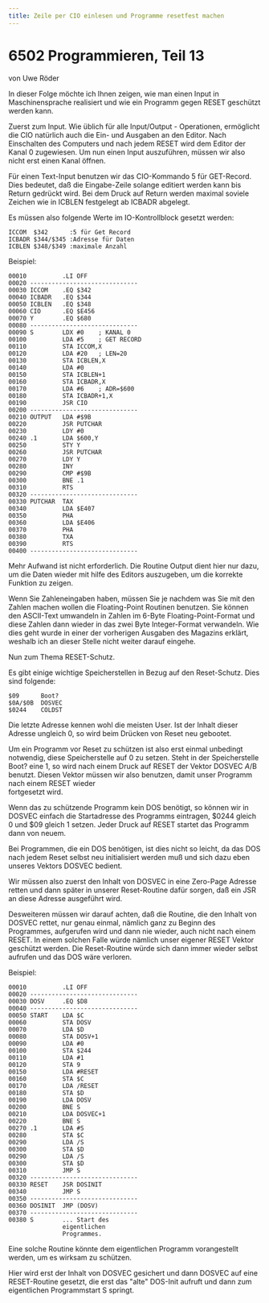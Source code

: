```yaml
---
title: Zeile per CIO einlesen und Programme resetfest machen
---
```

# 6502 Programmieren, Teil 13  
  
von Uwe Röder  
  
In dieser Folge möchte ich Ihnen zeigen, wie man einen Input in Maschinensprache realisiert und wie ein Programm gegen RESET geschützt werden kann.  
  
Zuerst zum Input. Wie üblich für alle Input/Output - Operationen, ermöglicht die CIO natürlich auch die Ein- und Ausgaben an den Editor. Nach Einschalten des Computers und nach jedem RESET wird dem Editor der Kanal 0 zugewiesen. Um nun einen Input auszuführen, müssen wir also nicht erst einen Kanal öffnen.  
  
Für einen Text-Input benutzen wir das CIO-Kommando 5 für GET-Record. Dies bedeutet, daß die Eingabe-Zeile solange editiert werden kann bis Return gedrückt wird. Bei dem Druck auf Return werden maximal soviele Zeichen wie in ICBLEN festgelegt ab ICBADR abgelegt.  
  
Es müssen also folgende Werte im IO-Kontrollblock gesetzt werden:  
  
```
ICCOM  $342      :5 für Get Record
ICBADR $344/$345 :Adresse für Daten
ICBLEN $348/$349 :maximale Anzahl
```
  
Beispiel:  
```
00010          .LI OFF
00020 ------------------------------
00030 ICCOM    .EQ $342
00040 ICBADR   .EQ $344
00050 ICBLEN   .EQ $348
00060 CIO      .EQ $E456
00070 Y        .EQ $680
00080 ------------------------------
00090 S        LDX #0    ; KANAL 0
00100          LDA #5    ; GET RECORD
00110          STA ICCOM,X
00120          LDA #20   ; LEN=20
00130          STA ICBLEN,X
00140          LDA #0
00150          STA ICBLEN+1
00160          STA ICBADR,X
00170          LDA #6    ; ADR=$600
00180          STA ICBADR+1,X
00190          JSR CIO
00200 ------------------------------
00210 OUTPUT   LDA #$9B
00220          JSR PUTCHAR
00230          LDY #0
00240 .1       LDA $600,Y
00250          STY Y
00260          JSR PUTCHAR
00270          LDY Y
00280          INY
00290          CMP #$9B
00300          BNE .1
00310          RTS
00320 ------------------------------
00330 PUTCHAR  TAX
00340          LDA $E407
00350          PHA
00360          LDA $E406
00370          PHA
00380          TXA
00390          RTS
00400 ------------------------------
```
  
  
Mehr Aufwand ist nicht erforderlich. Die Routine Output dient hier nur dazu, um die Daten wieder mit hilfe des Editors auszugeben, um die korrekte Funktion zu zeigen.  
  
Wenn Sie Zahleneingaben haben, müssen Sie je nachdem was Sie mit den Zahlen machen wollen die Floating-Point Routinen benutzen. Sie können den ASCII-Text umwandeln in Zahlen im 6-Byte Floating-Point-Format und diese Zahlen dann wieder in das zwei Byte Integer-Format verwandeln. Wie dies geht wurde in einer der vorherigen Ausgaben des Magazins erklärt, weshalb ich an dieser Stelle nicht weiter darauf eingehe.  
  
Nun zum Thema RESET-Schutz.  
  
Es gibt einige wichtige Speicherstellen in Bezug auf den Reset-Schutz. Dies sind folgende:  
```
$09      Boot?
$0A/$0B  DOSVEC
$0244    COLDST
```
Die letzte Adresse kennen wohl die meisten User. Ist der Inhalt dieser Adresse ungleich 0, so wird beim Drücken von Reset neu gebootet.  
  
Um ein Programm vor Reset zu schützen ist also erst einmal unbedingt notwendig, diese Speicherstelle auf 0 zu setzen. Steht in der Speicherstelle Boot? eine 1, so wird nach einem Druck auf RESET der Vektor DOSVEC $A/$B benutzt. Diesen Vektor müssen wir also benutzen, damit unser Programm nach einem RESET wieder  
fortgesetzt wird.  
  
Wenn das zu schützende Programm kein DOS benötigt, so können wir in DOSVEC einfach die Startadresse des Programms eintragen, $0244 gleich 0 und $09 gleich 1 setzen. Jeder Druck auf RESET startet das Programm dann von neuem.  
  
Bei Programmen, die ein DOS benötigen, ist dies nicht so leicht, da das DOS nach jedem Reset selbst neu initialisiert werden muß und sich dazu eben unseres Vektors DOSVEC bedient.  
  
Wir müssen also zuerst den Inhalt von DOSVEC in eine Zero-Page Adresse retten und dann später in unserer Reset-Routine dafür sorgen, daß ein JSR an diese Adresse ausgeführt wird.  
  
Desweiteren müssen wir darauf achten, daß die Routine, die den Inhalt von DOSVEC rettet, nur genau einmal, nämlich ganz zu Beginn des Programmes, aufgerufen wird und dann nie wieder, auch nicht nach einem RESET. In einem solchen Falle würde nämlich unser eigener RESET Vektor geschützt werden. Die Reset-Routine würde sich dann immer wieder selbst aufrufen und das DOS wäre verloren.  
  
Beispiel:  
```
00010          .LI OFF
00020 ------------------------------
00030 DOSV     .EQ $D8
00040 ------------------------------
00050 START    LDA $C
00060          STA DOSV
00070          LDA $D
00080          STA DOSV+1
00090          LDA #0
00100          STA $244
00110          LDA #1
00120          STA 9
00150          LDA #RESET
00160          STA $C
00170          LDA /RESET
00180          STA $D
00190          LDA DOSV
00200          BNE S
00210          LDA DOSVEC+1
00220          BNE S
00270 .1       LDA #S
00280          STA $C
00290          LDA /S
00300          STA $D    
00290          LDA /S
00300          STA $D
00310          JMP S
00320 ------------------------------
00330 RESET    JSR DOSINIT
00340          JMP S
00350 ------------------------------
00360 DOSINIT  JMP (DOSV)
00370 ------------------------------
00380 S        ... Start des
               eigentlichen
               Programmes.
```
Eine solche Routine könnte dem eigentlichen Programm vorangestellt werden, um es wirksam zu schützen.  
  
Hier wird erst der Inhalt von DOSVEC gesichert und dann DOSVEC auf eine RESET-Routine gesetzt, die erst das "alte" DOS-Init aufruft und dann zum eigentlichen Programmstart S springt.  
  
